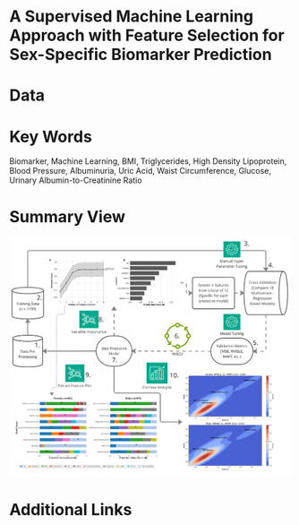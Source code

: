 # A Supervised Machine Learning Approach with Feature Selection for Sex-Specific Biomarker Prediction

# Data


# Key Words
Biomarker, Machine Learning, BMI, Triglycerides, High Density Lipoprotein, Blood Pressure, Albuminuria, Uric Acid, Waist Circumference, Glucose, Urinary Albumin-to-Creatinine Ratio

# Summary View
[![Figure1](https://github.com/SapioSentient/Biomarker-Machine-Learning-Data/blob/main/Figure%201.jpg)](Figure1.jpg)


# Additional Links
